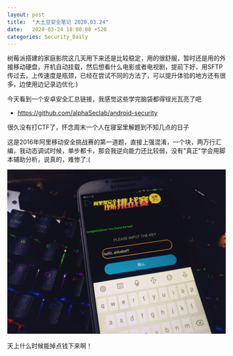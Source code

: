 ```yaml
---
layout: post
title:  "大土豆安全笔记 2020.03.24"
date:   2020-03-24 18:00:00 +520
categories: Security_Daily
---
```


树莓派搭建的家庭影院这几天用下来还是比较稳定，用的很舒服，暂时还是用的外接移动硬盘，开机自动挂载，然后想看什么电影或者电视剧，提前下好，用SFTP传过去，上传速度是瓶颈，已经在尝试不同的方法了，可以提升体验的地方还有很多，边使用边记录边优化:)

今天看到一个安卓安全汇总链接，我感觉这些学完脑袋都得锃光瓦亮了吧
- https://github.com/alphaSeclab/android-security

很久没有打CTF了，怀念周末一个人在寝室里解题到不知几点的日子

这是2016年阿里移动安全挑战赛的第一道题，直接上强混淆，一个块，两万行汇编，我动态调试时候，单步都卡，那会我逆向能力还比较弱，没有"真正"学会用脚本辅助分析，说真的，难惨了:(

![IMAGE](/assets/resources/CB05742D636BD0178B8885EFEFC87476.jpg)

天上什么时候能掉点钱下来啊！